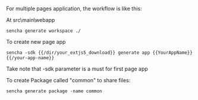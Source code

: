 For multiple pages application, the workflow is like this:

At src\main\webapp

````
sencha generate workspace ./
````

To create new page app

````
sencha -sdk {{/dir/your_extjs5_download}} generate app {{YourAppName}} {{/your-app-name}}
````

Take note that -sdk parameter is a must for first page app

To create Package called "common" to share files:

````
sencha generate package -name common
````

